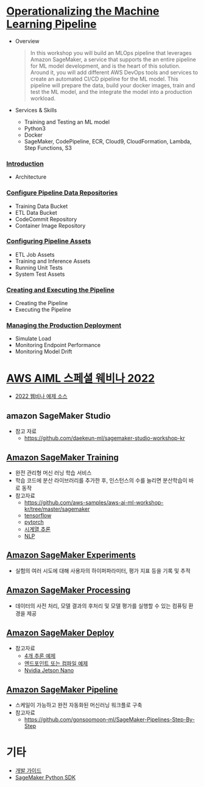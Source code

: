 # [Operationalizing the Machine Learning Pipeline](https://catalog.us-east-1.prod.workshops.aws/workshops/44d3e2a0-ec6f-44df-9397-bcfdf129cadf/en-US)
- Overview
    > In this workshop you will build an MLOps pipeline that leverages Amazon SageMaker, a service that supports the an entire pipeline for ML model development, and is the heart of this solution. Around it, you will add different AWS DevOps tools and services to create an automated CI/CD pipeline for the ML model. This pipeline will prepare the data, build your docker images, train and test the ML model, and the integrate the model into a production workload.

- Services & Skills
    - Training and Testing an ML model
    - Python3
    - Docker
    - SageMaker, CodePipeline, ECR, Cloud9, CloudFormation, Lambda, Step Functions, S3
### [Introduction](https://catalog.us-east-1.prod.workshops.aws/workshops/44d3e2a0-ec6f-44df-9397-bcfdf129cadf/en-US/module-introduction-1)
- Architecture
### [Configure Pipeline Data Repositories](https://catalog.us-east-1.prod.workshops.aws/workshops/44d3e2a0-ec6f-44df-9397-bcfdf129cadf/en-US/module-configure-pipeline-data-repositories-2)
- Training Data Bucket
- ETL Data Bucket
- CodeCommit Repository
- Container Image Repository
### [Configuring Pipeline Assets](https://catalog.us-east-1.prod.workshops.aws/workshops/44d3e2a0-ec6f-44df-9397-bcfdf129cadf/en-US/module-configuring-pipeline-assets-3)
- ETL Job Assets
- Training and Inference Assets
- Running Unit Tests
- System Test Assets
### [Creating and Executing the Pipeline](https://catalog.us-east-1.prod.workshops.aws/workshops/44d3e2a0-ec6f-44df-9397-bcfdf129cadf/en-US/module-creating-and-executing-the-pipeline-4)
- Creating the Pipeline
- Executing the Pipeline
### [Managing the Production Deployment](https://catalog.us-east-1.prod.workshops.aws/workshops/44d3e2a0-ec6f-44df-9397-bcfdf129cadf/en-US/module-managing-the-production-deployment-5)
- Simulate Load
- Monitoring Endpoint Performance
- Monitoring Model Drift

# [AWS AIML 스페셜 웨비나 2022](https://www.youtube.com/playlist?list=PLORxAVAC5fUULZBkbSE--PSY6bywP7gyr)
- [2022 웹비나 예제 소스](./aws/sm-special-webinar/README.md)

## amazon SageMaker Studio
- 참고 자료
    - https://github.com/daekeun-ml/sagemaker-studio-workshop-kr

## [Amazon SageMaker Training](./training/README.md)
- 완전 관리형 머신 러닝 학습 서비스
- 학습 코드에 분산 라이브러리를 추가한 후, 인스턴스의 수를 늘리면 분산학습이 바로 동작
- 참고자료
    - https://github.com/aws-samples/aws-ai-ml-workshop-kr/tree/master/sagemaker
    - [tensorflow](https://github.com/daekeun-ml/tensorflow-in-sagemaker-workshop)
    - [pytorch](https://github.com/daekeun-ml/end-to-end-pytorch-on-sagemaker)
    - [시계열 추론](https://github.com/daekeun-ml/time-series-on-aws-hol)
    - [NLP](https://github.com/daekeun-ml/sm-huggingface-kornlp)

## [Amazon SageMaker Experiments](./experiments/README.md)
- 실험의 여러 시도에 대해 사용자의 하이퍼파라미터, 평가 지표 등을 기록 및 추적

## [Amazon SageMaker Processing](./processing/README.md)
- 데이터의 사전 처리, 모델 결과의 후처리 및 모델 평가를 실행할 수 있는 컴퓨팅 환경을 제공

## [Amazon SageMaker Deploy](./deploy/README.md)
- 참고자료
    - [4개 추론 예제](https://github.com/aws-samples/sm-model-serving-patterns)
    - [엔드포인트 또는 컴파일 예제](https://github.com/aws-samples/sagemaker-inference-samples-kr)
    - [Nvidia Jetson Nano](https://github.com/aws-samples/aiot-e2e-sagemaker-greengrass-v2-nvidia-jetson)

## [Amazon SageMaker Pipeline](./pipeline/README.md)
- 스케일이 가능하고 완전 자동화된 머신러닝 워크플로 구축
- 참고자료
    - https://github.com/gonsoomoon-ml/SageMaker-Pipelines-Step-By-Step

# 기타
- [개발 가이드](https://docs.aws.amazon.com/sagemaker/latest/dg/deploy-model.html)
- [SageMaker Python SDK](https://sagemaker.readthedocs.io/en/stable/overview.html)
